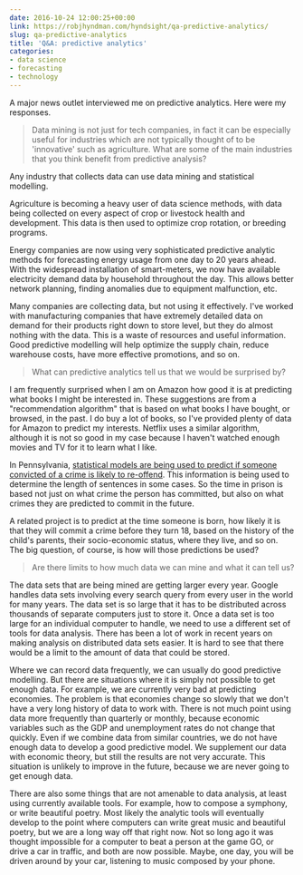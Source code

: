 ```yaml
---
date: 2016-10-24 12:00:25+00:00
link: https://robjhyndman.com/hyndsight/qa-predictive-analytics/
slug: qa-predictive-analytics
title: 'Q&A: predictive analytics'
categories:
- data science
- forecasting
- technology
---
```


A major news outlet interviewed me on predictive analytics. Here were my responses.<!-- more -->

>Data mining is not just for tech companies, in fact it can be especially useful for industries which are not typically thought of to be 'innovative' such as agriculture. What are some of the main industries that you think benefit from predictive analysis?

Any industry that collects data can use data mining and statistical modelling.

Agriculture is becoming a heavy user of data science methods, with data being collected on every aspect of crop or livestock health and development. This data is then used to optimize crop rotation, or breeding programs.

Energy companies are now using very sophisticated predictive analytic methods for forecasting energy usage from one day to 20 years ahead. With the widespread installation of smart-meters, we now have available electricity demand data by household throughout the day. This allows better network planning, finding anomalies due to equipment malfunction, etc.

Many companies are collecting data, but not using it effectively. I've worked with manufacturing companies that have extremely detailed data on demand for their products right down to store level, but they do almost nothing with the data. This is a waste of resources and useful information. Good predictive modelling will help optimize the supply chain, reduce warehouse costs, have more effective promotions, and so on.

>What can predictive analytics tell us that we would be surprised by?

I am frequently surprised when I am on Amazon how good it is at predicting what books I might be interested in. These suggestions are from a "recommendation algorithm" that is based on what books I have bought, or browsed, in the past. I do buy a lot of books, so I've provided plenty of data for Amazon to predict my interests. Netflix uses a similar algorithm, although it is not so good in my case because I haven't watched enough movies and TV for it to learn what I like.

In Pennsylvania, [statistical models are being used to predict if someone convicted of a crime is likely to re-offend](https://www.themarshallproject.org/2015/08/04/the-new-science-of-sentencing). This information is being used to determine the length of sentences in some cases. So the time in prison is based not just on what crime the person has committed, but also on what crimes they are predicted to commit in the future.

A related project is to predict at the time someone is born, how likely it is that they will commit a crime before they turn 18, based on the history of the child's parents, their socio-economic status, where they live, and so on. The big question, of course, is how will those predictions be used?

>Are there limits to how much data we can mine and what it can tell us?

The data sets that are being mined are getting larger every year. Google handles data sets involving every search query from every user in the world for many years. The data set is so large that it has to be distributed across thousands of separate computers just to store it. Once a data set is too large for an individual computer to handle, we need to use a different set of tools for data analysis. There has been a lot of work in recent years on making analysis on distributed data sets easier. It is hard to see that there would be a limit to the amount of data that could be stored.

Where we can record data frequently, we can usually do good predictive modelling. But there are situations where it is simply not possible to get enough data. For example, we are currently very bad at predicting economies. The problem is that economies change so slowly that we don't have a very long history of data to work with. There is not much point using data more frequently than quarterly or monthly, because economic variables such as the GDP and unemployment rates do not change that quickly. Even if we combine data from similar countries, we do not have enough data to develop a good predictive model. We supplement our data with economic theory, but still the results are not very accurate. This situation is unlikely to improve in the future, because we are never going to get enough data.

There are also some things that are not amenable to data analysis, at least using currently available tools. For example, how to compose a symphony, or write beautiful poetry. Most likely the analytic tools will eventually develop to the point where computers can write great music and beautiful poetry, but we are a long way off that right now. Not so long ago it was thought impossible for a computer to beat a person at the game GO, or drive a car in traffic, and both are now possible. Maybe, one day, you will be driven around by your car, listening to music composed by your phone.
